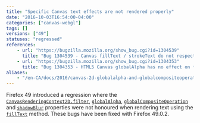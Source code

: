 ```yaml
---
title: "Specific Canvas text effects are not rendered properly"
date: "2016-10-03T16:54:00-04:00"
categories: ["canvas-webgl"]
tags: []
versions: ["49"]
statuses: "regressed"
references:
    - url: "https://bugzilla.mozilla.org/show_bug.cgi?id=1304539"
      title: "Bug 1304539 - Canvas fillText / strokeText do not respect canvas filters"
    - url: "https://bugzilla.mozilla.org/show_bug.cgi?id=1304353"
      title: "Bug 1304353 - HTML5 Canvas globalAlpha has no effect on fillText in Firefox.49"
aliases:
    - "/en-CA/docs/2016/canvas-2d-globalalpha-and-globalcompositeoperation-have-no-effect-on-filltext/"
---
```

Firefox 49 introduced a regression where the [`CanvasRenderingContext2D.filter`](https://developer.mozilla.org/en-US/docs/Web/API/CanvasRenderingContext2D/filter), [`globalAlpha`](https://developer.mozilla.org/en-US/docs/Web/API/CanvasRenderingContext2D/globalAlpha), [`globalCompositeOperation`](https://developer.mozilla.org/en-US/docs/Web/API/CanvasRenderingContext2D/globalCompositeOperation) and [`shadowBlur`](https://developer.mozilla.org/en-US/docs/Web/API/CanvasRenderingContext2D/shadowBlur) properties were not honoured when rendering text using the [`fillText`](https://developer.mozilla.org/en-US/docs/Web/API/CanvasRenderingContext2D/fillText) method. These bugs have been fixed with Firefox 49.0.2.
